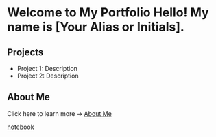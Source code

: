 # Welcome to My Portfolio Hello! My name is [Your Alias or Initials].
## Projects
- Project 1: Description
- Project 2: Description
## About Me
Click here to learn more → [About Me](about.md)

[notebook](notebook.md)
